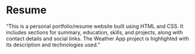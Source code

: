# Resume
“This is a personal portfolio/resume website built using HTML and CSS. It includes sections for summary, education, skills, and projects, along with contact details and social links. The Weather App project is highlighted with its description and technologies used.”
